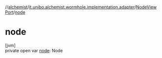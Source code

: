 //[alchemist](../../../index.md)/[it.unibo.alchemist.wormhole.implementation.adapter](../index.md)/[NodeViewPort](index.md)/[node](node.md)

# node

[jvm]\
private open var [node](node.md): Node
